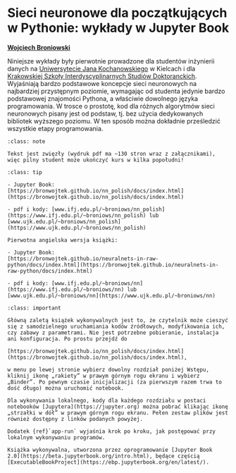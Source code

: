 

<!-- #region -->
# Sieci neuronowe dla początkujących w Pythonie: wykłady w Jupyter Book


[**Wojciech Broniowski**](https://www.ujk.edu.pl/~broniows)

<!--
[**Jan Kochanowski University**](https://www.ujk.edu.pl), Kielce, Poland, and

[**Institute of Nuclear Physics PAN**](https://www.ifj.edu.pl), Kraków
-->

<!-- #endregion -->

Niniejsze wykłady były pierwotnie prowadzone dla studentów inżynierii danych na  [Uniwersytecie Jana Kochanowskiego](https://www.ujk.edu.pl) w Kielcach i dla [Krakowskiej Szkoły Interdyscyplinarnych Studiów Doktoranckich](https://kisd.ifj.edu.pl/news/). Wyjaśniają bardzo podstawowe koncepcje sieci neuronowych na najbardziej przystępnym poziomie, wymagając od studenta jedynie bardzo podstawowej znajomości Pythona, a właściwie dowolnego języka programowania. W trosce o prostotę, kod dla różnych algorytmów sieci neuronowych pisany jest od podstaw, tj. bez użycia dedykowanych bibliotek wyższego poziomu. W ten sposób można dokładnie prześledzić wszystkie etapy programowania.

```{admonition} Zwięzłość
:class: note

Tekst jest zwięzły (wydruk pdf ma ~130 stron wraz z załącznikami), więc pilny student może ukończyć kurs w kilka popołudni!
```


```{admonition} Linki
:class: tip

- Jupyter Book: 
[https://bronwojtek.github.io/nn_polish/docs/index.html](https://bronwojtek.github.io/nn_polish/docs/index.html)

- pdf i kody: [www.ifj.edu.pl/~broniows/nn_polish](https://www.ifj.edu.pl/~broniows/nn_polish) lub [www.ujk.edu.pl/~broniows/nn_polish](https://www.ujk.edu.pl/~broniows/nn_polish)

Pierwotna angielska wersja książki:

- Jupyter Book: 
[https://bronwojtek.github.io/neuralnets-in-raw-python/docs/index.html](https://bronwojtek.github.io/neuralnets-in-raw-python/docs/index.html)

- pdf i kody: [www.ifj.edu.pl/~broniows/nn](https://www.ifj.edu.pl/~broniows/nn) lub [www.ujk.edu.pl/~broniows/nn](https://www.ujk.edu.pl/~broniows/nn)

```


```{admonition} Jak uruchamiać kody w książce
:class: important

Główną zaletą książek wykonywalnych jest to, że czytelnik może cieszyć się z samodzielnego uruchamiania kodów źródłowych, modyfikowania ich, czy zabawy z parametrami. Nie jest potrzebne pobieranie, instalacja ani konfiguracja. Po prostu przejdź do

[https://bronwojtek.github.io/nn_polish/docs/index.html](https://bronwojtek.github.io/nn_polish/docs/index.html),

w menu po lewej stronie wybierz dowolny rozdział poniżej Wstępu, kliknij ikonę „rakiety” w prawym górnym rogu ekranu i wybierz „Binder”. Po pewnym czasie inicjalizacji (za pierwszym razem trwa to dość długo) można uruchomić notebook.

Dla wykonywania lokalnego, kody dla każdego rozdziału w postaci
notebooków [Jupytera](https://jupyter.org) można pobrać klikając ikonę „strzałki w dół” w prawym górnym rogu ekranu. Pełen zestaw plików jest również dostępny z linków podanych powyżej.

Dodatek {ref}`app-run` wyjaśnia krok po kroku, jak postępować przy lokalnym wykonywaniu programów.
```

```{admonition} $~$
Książka wykonywalna, utworzona przez oprogramowanie [Jupyter Book
2.0](https://beta.jupyterbook.org/intro.html), będące częścią
[ExecutableBookProject](https://ebp.jupyterbook.org/en/latest/).  
```

<!--

ISBN: **978-83-962099-0-0** (wersja pdf) 

![](images/barcode.png)

-->
